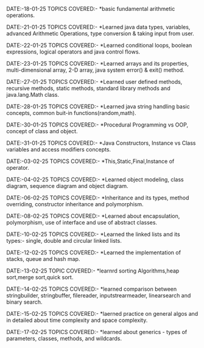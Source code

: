 DATE:-18-01-25 
TOPICS COVERED:- 
*basic fundamental arithmetic operations.

DATE:-21-01-25 
TOPICS COVERED:- 
*Learned java data types, variables, advanced Arithmetic Operations, type conversion & taking input from user.

DATE:-22-01-25 
TOPICS COVERED:- 
*Learned conditional loops, boolean expressions, logical operators and java control flows.

DATE:-23-01-25 
TOPICS COVERED:- 
*Learned arrays and its properties, multi-dimensional array, 2-D array, java system error() & exit() method.

DATE:-27-01-25 
TOPICS COVERED:- 
*Learned user defined methods, recursive methods, static methods, standard library methods and java.lang.Math class.

DATE:-28-01-25 
TOPICS COVERED:- 
*Learned java string handling basic concepts, common buit-in functions(random,math).

DATE:-30-01-25 
TOPICS COVERED:- 
*Procedural Programming vs OOP, concept of class and object.

DATE:-31-01-25 
TOPICS COVERED:- 
*Java Constructors, Instance vs Class variables and access modifiers concepts.

DATE:-03-02-25 
TOPICS COVERED:- 
*This,Static,Final,Instance of operator.

DATE:-04-02-25 
TOPICS COVERED:- 
*Learned object modeling, class diagram, sequence diagram and object diagram.

DATE:-06-02-25 
TOPICS COVERED:- 
*Inheritance and its types, method overriding, constructor inheritance and polymorphism.

DATE:-08-02-25 
TOPICS COVERED:- 
*Learned about encapsulation, polymorphism, use of interface and use of abstract classes.

DATE:-10-02-25 
TOPICS COVERED:- 
*Learned the linked lists and its types:- single, double and circular linked lists.

DATE:-12-02-25 
TOPICS COVERED:- 
*Learned the implementation of stacks, queue and hash map.

DATE:-13-02-25
TOPIC COVERED:-
*learnrd sorting Algorithms,heap sort,merge sort,quick sort.

DATE:-14-02-25 
TOPICS COVERED:- 
*learned comparison between stringbuilder, stringbuffer, filereader, inputstrearmeader, linearsearch and binary search.

DATE:-15-02-25
TOPICS COVERED:-
*laerned practice on general algos and in detailed about time complexity and space complexity.

DATE:-17-02-25
TOPICS COVERED:-
*learned about generics - types of parameters, classes, methods, and wildcards.
